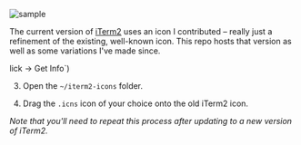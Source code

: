 ![sample](https://raw.githubusercontent.com/jasonlong/iterm2-icons/master/sample-horizontal.png)

The current version of [iTerm2](https://iterm2.com/) uses an icon I contributed – really just a refinement of the existing, well-known icon. This repo hosts that version as well as some variations I've made since.

lick -> Get Info`)

3. Open the `~/iterm2-icons` folder.

4. Drag the `.icns` icon of your choice onto the old iTerm2 icon.

_Note that you'll need to repeat this process after updating to a new version of iTerm2._
